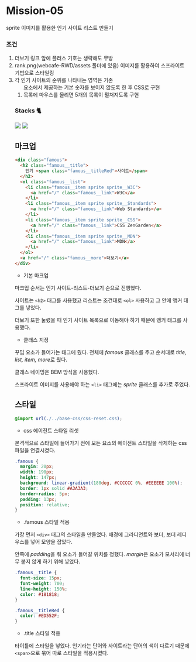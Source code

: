 # Mission-05
sprite 이미지를 활용한 인기 사이트 리스트 만들기

### 조건
1. 더보기 링크 앞에 플러스 기호는 생략해도 무방
2. rank.png(webcafe-RWD/assets 폴더에 있음) 이미지를 활용하여 스프라이트 기법으로 스타일링
3. 각 인기 사이트의 순위를 나타내는 영역은 기존 <ol> 요소에서 제공하는 기본 숫자를 보이지 않도록 한 후 CSS로 구현
4. 목록에 마우스를 올리면 5개의 목록이 펼쳐지도록 구현

### Stacks 🐈
<div>
  <img src="https://img.shields.io/badge/html5-E34F26?style=for-the-badge&logo=html5&logoColor=white">
  <img src="https://img.shields.io/badge/css-1572B6?style=for-the-badge&logo=css3&logoColor=white">
</div>


## 마크업
```html
<div class="famous">
  <h2 class="famous__title">
    인기 <span class="famous__titleRed">사이트</span>
  </h2>
  <ol class="famous__list">
    <li class="famous__item sprite sprite__W3C">
      <a href="/" class="famous__link">W3C</a>
    </li>
    <li class="famous__item sprite sprite__Standards">
      <a href="/" class="famous__link">Web Standards</a>
    </li>
    <li class="famous__item sprite sprite__CSS">
      <a href="/" class="famous__link">CSS ZenGarden</a>
    </li>
    <li class="famous__item sprite sprite__MDN">
      <a href="/" class="famous__link">MDN</a>
    </li>
  </ol>
  <a href="/" class="famous__more">더보기</a>
</div>
```
- 기본 마크업

마크업 순서는 인기 사이트-리스트-더보기 순으로 진행했다. 

사이트는 `<h2>` 태그를 사용했고 리스트는 조건대로 `<ol>` 사용하고 그 안에 앵커 태그를 넣었다.

더보기 또한 눌렸을 때 인기 사이트 목록으로 이동해야 하기 때문에 앵커 태그를 사용했다.
<br>

- 클래스 지정

꾸밈 요소가 들어가는 태그에 줬다. 전체에 *famous* 클래스를 주고 순서대로 *title, list, item, more*로 줬다.

클래스 네이밍은 BEM 방식을 사용했다. 

스프라이트 이미지를 사용해야 하는 `<li>` 태그에는 *sprite* 클래스를 추가로 주었다.

## 스타일
```css
@import url(./../base-css/css-reset.css);
```
- css 에이전트 스타일 리셋

본격적으로 스타일에 들어가기 전에 모든 요소의 에이전트 스타일을 삭제하는 css 파일을 연결시켰다.

```css
.famous {
  margin: 20px;
  width: 190px;
  height: 147px;
  background: linear-gradient(180deg, #CCCCCC 0%, #EEEEEE 100%);
  border: 1px solid #A3A3A3;
  border-radius: 5px;
  padding: 13px;
  position: relative;
}
```
- .famous 스타일 적용
  
가장 먼저 `<div>` 태그의 스타일을 만들었다. 배경에 그라디언트와 보더, 보더 레디우스를 넣어 모양을 잡았다.

안쪽에 *padding*을 줘 요소가 들어갈 위치를 정했다. *margin*은 요소가 모서리에 너무 붙지 않게 하기 위해 넣었다.

```css
.famous__title {
  font-size: 15px;
  font-weight: 700;
  line-height: 150%;
  color: #181818;
}

.famous__titleRed {
  color: #ED552F;
}
```
- .title 스타일 적용

타이틀에 스타일을 넣었다. 인기라는 단어와 사이트라는 단어의 색이 다르기 때문에 `<span>`으로 묶어 따로 스타일을 적용시켰다.